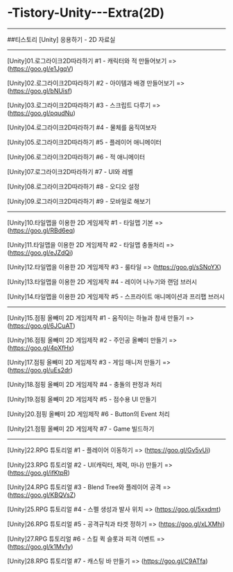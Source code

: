 # -Tistory-Unity---Extra(2D)

-----------------------------------

##티스토리 [Unity] 응용하기 - 2D 자료실

-----------------------------------

[Unity]01.로그라이크2D따라하기 #1 - 캐릭터와 적 만들어보기 => (https://goo.gl/e1JgqV)

[Unity]02.로그라이크2D따라하기 #2 - 아이템과 배경 만들어보기 => (https://goo.gl/bNUisf)

[Unity]03.로그라이크2D따라하기 #3 - 스크립트 다루기 => (https://goo.gl/pqudNu)

[Unity]04.로그라이크2D따라하기 #4 - 물체를 움직여보자

[Unity]05.로그라이크2D따라하기 #5 - 플레이어 애니메이터

[Unity]06.로그라이크2D따라하기 #6 - 적 애니메이터

[Unity]07.로그라이크2D따라하기 #7 - UI와 레벨

[Unity]08.로그라이크2D따라하기 #8 - 오디오 설정

[Unity]09.로그라이크2D따라하기 #9 - 모바일로 해보기

-----------------------------------

[Unity]10.타일맵을 이용한 2D 게임제작 #1 - 타일맵 기본 => (https://goo.gl/RBd6eq)

[Unity]11.타일맵을 이용한 2D 게임제작 #2 - 타일맵 충돌처리 => (https://goo.gl/eJZdQi)

[Unity]12.타일맵을 이용한 2D 게임제작 #3 - 룰타일 => (https://goo.gl/sSNoYX)

[Unity]13.타일맵을 이용한 2D 게임제작 #4 - 레이어 나누기와 랜덤 브러시

[Unity]14.타일맵을 이용한 2D 게임제작 #5 - 스프라이트 애니메이션과 프리팹 브러시

-----------------------------------

[Unity]15.점핑 올빼미 2D 게임제작 #1 - 움직이는 하늘과 참새 만들기 => (https://goo.gl/6JCuAT)

[Unity]16.점핑 올빼미 2D 게임제작 #2 - 주인공 올빼미 만들기 => (https://goo.gl/4pXfHx)

[Unity]17.점핑 올빼미 2D 게임제작 #3 - 게임 매니저 만들기 => (https://goo.gl/uEs2dr)

[Unity]18.점핑 올빼미 2D 게임제작 #4 - 충돌의 판정과 처리

[Unity]19.점핑 올빼미 2D 게임제작 #5 - 점수용 UI 만들기

[Unity]20.점핑 올빼미 2D 게임제작 #6 - Button의 Event 처리

[Unity]21.점핑 올빼미 2D 게임제작 #7 - Game 빌드하기

-----------------------------------

[Unity]22.RPG 튜토리얼 #1 - 플레이어 이동하기 => (https://goo.gl/Gv5vUi)

[Unity]23.RPG 튜토리얼 #2 - UI(캐릭터, 체력, 마나) 만들기 => (https://goo.gl/ifKtpR)

[Unity]24.RPG 튜토리얼 #3 - Blend Tree와 플레이어 공격 => (https://goo.gl/KBQVsZ)

[Unity]25.RPG 튜토리얼 #4 - 스펠 생성과 발사 위치 => (https://goo.gl/5xxdmt)

[Unity]26.RPG 튜토리얼 #5 - 공격규칙과 타겟 정하기 => (https://goo.gl/xLXMhi)

[Unity]27.RPG 튜토리얼 #6 - 스킬 퀵 슬롯과 피격 이벤트 => (https://goo.gl/k1Mv1y)

[Unity]28.RPG 튜토리얼 #7 - 캐스팅 바 만들기 => (https://goo.gl/C9ATfa)
